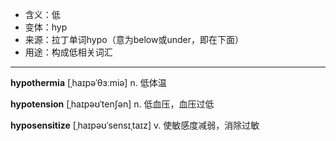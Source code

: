 - <span class="definition">含义：低</span>
- <span class="definition">变体：hyp</span>
- <span class="definition">来源：拉丁单词hypo（意为below或under，即在下面）</span>
- <span class="definition">用途：构成低相关词汇</span>

---

<span class="vocabulary">**hypothermia**</span> [ˌhaɪpəˈθɜːmiə] n. 低体温

<span class="vocabulary">**hypotension**</span> [ˌhaɪpəʊˈtenʃən] n. 低血压，血压过低

<span class="vocabulary">**hyposensitize**</span> [ˌhaɪpəʊˈsensɪˌtaɪz] v. 使敏感度减弱，消除过敏

